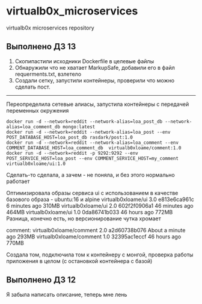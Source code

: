 # virtualb0x_microservices
virtualb0x microservices repository
## Выполнено ДЗ 13

1. Скопипастили исходники Dockerfile в целевые файлы
2. Обнаружили что не хватает MarkupSafe, добавили его в файл requerments.txt, взлетело
3. Создали сетку, запустили контейнеры, проверили что можно сделать пост.

___________
Переопределила сетевые алиасы, запустила контейнеры с передачей переменных окружения
```
docker run -d --network=reddit --network-alias=loa_post_db --network-alias=loa_comment_db mongo:latest
docker run -d --network=reddit --network-alias=loa_post --env POST_DATABASE_HOST=loa_post_db rasdark/post:1.0
docker run -d --network=reddit --network-alias=loa_comment --env COMMENT_DATABASE_HOST=loa_comment_db  virtualb0xloame/comment:1.0
docker run -d --network=reddit -p 9292:9292 --env POST_SERVICE_HOST=loa_post --env COMMENT_SERVICE_HOST=my_comment virtualb0xloame/ui:1.0
```
Сделать-то сделала, а зачем - не поняла, и без этого нормально работает

Оптимизировала образы сервиса ui с использованием в качестве базового образа - ubuntu:16 и alpine
virtualb0xloame/ui        3.0            e813e6ca961c   6 minutes ago    310MB
virtualb0xloame/ui        2.0            602f2f0906a1   46 minutes ago   464MB
virtualb0xloame/ui        1.0            0da86741b033   46 hours ago     772MB
Разница, конечно есть, но версионирование чутка хромает

comment:
virtualb0xloame/comment   2.0            a2d60738b076   About a minute ago   293MB
virtualb0xloame/comment   1.0            32395ac1eccf   46 hours ago         770MB

Создала том, подключила том к контейнеру с монгой, проверка работы приложения в целом (с остановкой контейнера с базой)

## Выполнено ДЗ 12

 Я забыла написать описание, теперь мне лень
